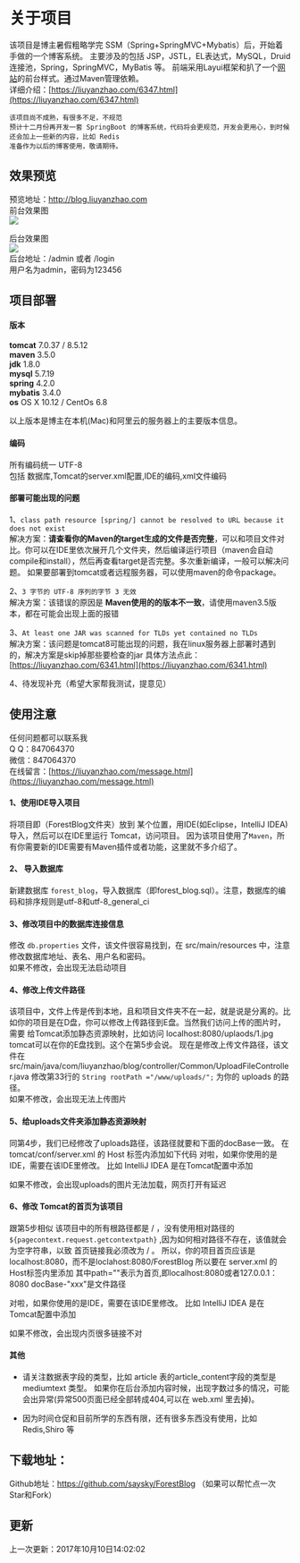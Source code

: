 # 关于项目

该项目是博主暑假粗略学完 SSM（Spring+SpringMVC+Mybatis）后，开始着手做的一个博客系统。
主要涉及的包括 JSP，JSTL，EL表达式，MySQL，Druid连接池，Spring，SpringMVC，MyBatis 等。
前端采用Layui框架和扒了一个[网站](http://liuyanzhao.com)的前台样式。通过Maven管理依赖。 <br/>
详细介绍：[https://liuyanzhao.com/6347.html](https://liuyanzhao.com/6347.html)

```` 
该项目尚不成熟，有很多不足，不规范
预计十二月份再开发一套 SpringBoot 的博客系统，代码将会更规范，开发会更用心，到时候还会加上一些新的内容，比如 Redis 
准备作为以后的博客使用，敬请期待。
````

## 效果预览

预览地址：http://blog.liuyanzhao.com  <br/>
前台效果图  <br/>
![](https://liuyanzhao.com/wp-content/uploads/2017/10/front-1024x608.jpg)

后台效果图  <br/>
![](https://liuyanzhao.com/wp-content/uploads/2017/10/back-1024x611.jpg)
<br/>
后台地址：/admin 或者 /login <br/>
用户名为admin，密码为123456

## 项目部署
#### 版本
**tomcat** 7.0.37 / 8.5.12  <br/>
**maven** 3.5.0  <br/>
**jdk** 1.8.0   <br/>
**mysql** 5.7.19   <br/>
**spring** 4.2.0   <br/>
**mybatis** 3.4.0   <br/>
**os** OS X 10.12 / CentOs 6.8   <br/>

以上版本是博主在本机(Mac)和阿里云的服务器上的主要版本信息。

#### 编码
所有编码统一 UTF-8  <br/>
包括 数据库,Tomcat的server.xml配置,IDE的编码,xml文件编码

#### 部署可能出现的问题
1、`class path resource [spring/] cannot be resolved to URL because it does not exist`   <br/>
解决方案：**请查看你的Maven的target生成的文件是否完整**，可以和项目文件对比。你可以在IDE里依次展开几个文件夹，然后编译运行项目（maven会自动compile和install），然后再查看target是否完整。多次重新编译，一般可以解决问题。
如果要部署到tomcat或者远程服务器，可以使用maven的命令package。

2、`3 字节的 UTF-8 序列的字节 3 无效`   <br/>
解决方案：该错误的原因是 **Maven使用的的版本不一致**，请使用maven3.5版本，都在可能会出现上面的报错
 
3、`At least one JAR was scanned for TLDs yet contained no TLDs` <br/>
解决方案：该问题是tomcat8可能出现的问题，我在linux服务器上部署时遇到的，解决方案是skip掉那些要检查的jar
具体方法点此：[https://liuyanzhao.com/6341.html](https://liuyanzhao.com/6341.html)

4、待发现补充（希望大家帮我测试，提意见）

## 使用注意
任何问题都可以联系我 <br/>
Q Q：847064370 <br/>
微信：847064370 <br/>
在线留言：[https://liuyanzhao.com/message.html](https://liuyanzhao.com/message.html)

#### 1、使用IDE导入项目  <br/>
将项目即（ForestBlog文件夹）放到 某个位置，用IDE(如Eclipse，IntelliJ IDEA)导入，然后可以在IDE里运行 Tomcat，访问项目。
因为该项目使用了`Maven`，所有你需要新的IDE需要有Maven插件或者功能，这里就不多介绍了。


#### 2、 导入数据库   <br/>
新建数据库 `forest_blog`，导入数据库（即forest_blog.sql）。注意，数据库的编码和排序规则是utf-8和utf-8_general_ci


#### 3、修改项目中的数据库连接信息   <br/>
修改 `db.properties` 文件，该文件很容易找到，在 src/main/resources 中，注意修改数据库地址、表名、用户名和密码。<br/>
如果不修改，会出现无法启动项目
 
#### 4、修改上传文件路径   <br/>
该项目中，文件上传是传到本地，且和项目文件夹不在一起，就是说是分离的。比如你的项目是在D盘，你可以修改上传路径到E盘。当然我们访问上传的图片时，需要   给Tomcat添加静态资源映射，比如访问 localhost:8080/uplaods/1.jpg tomcat可以在你的E盘找到。这个在第5步会说。
现在是修改上传文件路径，该文件在 src/main/java/com/liuyanzhao/blog/controller/Common/UploadFileController.java
修改第33行的 `String rootPath ="/www/uploads/";` 为你的 uploads 的路径。<br/>
如果不修改，会出现无法上传图片
 
#### 5、给uploads文件夹添加静态资源映射 <br/>
同第4步，我们已经修改了uploads路径，该路径就要和下面的docBase一致。
在 tomcat/conf/server.xml 的 Host 标签内添加如下代码
<Context path="/uploads" docBase="/www/uploads" debug="0" reloadable="true" />
对啦，如果你使用的是IDE，需要在该IDE里修改。
比如 IntelliJ IDEA 是在Tomcat配置中添加<br/>


如果不修改，会出现uploads的图片无法加载，网页打开有延迟
 
#### 6、修改 Tomcat的首页为该项目   <br/>
跟第5步相似
该项目中的所有根路径都是 / ，没有使用相对路径的 `${pagecontext.request.getcontextpath}` ,因为如何相对路径不存在，该值就会为空字符串，以致   首页链接我必须改为 / 。
所以，你的项目首页应该是 localhost:8080，而不是loclahost:8080/ForestBlog
所以要在 server.xml 的Host标签内里添加
<Context path="" docBase="/www/server/panel/vhost/tomcat/ForestBlog" debug="0" reloadable="true" />
其中path=""表示为首页,即localhost:8080或者127.0.0.1：8080
docBase-"xxx"是文件路径


对啦，如果你使用的是IDE，需要在该IDE里修改。
比如 IntelliJ IDEA 是在Tomcat配置中添加<br/>


如果不修改，会出现内页很多链接不对

#### 其他
* 请关注数据表字段的类型，比如 article 表的article_content字段的类型是 mediumtext 类型。
如果你在后台添加内容时候，出现字数过多的情况，可能会出异常(异常500页面已经全部转成404,可以在 web.xml 里去掉)。

* 因为时间仓促和目前所学的东西有限，还有很多东西没有使用，比如 Redis,Shiro 等




 
## 下载地址：
Github地址：https://github.com/saysky/ForestBlog
（如果可以帮忙点一次Star和Fork）
 
## 更新
上一次更新：2017年10月10日14:02:02
